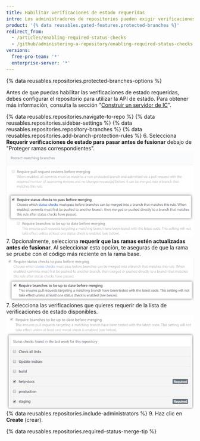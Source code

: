 ```yaml
---
title: Habilitar verificaciones de estado requeridas
intro: Los administradores de repositorios pueden exigir verificaciones de estado requeridas antes de que una rama se fusione con una solicitud de extracción o antes de que las confirmaciones en una rama local puedan subirse a la rama remota protegida.
product: '{% data reusables.gated-features.protected-branches %}'
redirect_from:
  - /articles/enabling-required-status-checks
  - /github/administering-a-repository/enabling-required-status-checks
versions:
  free-pro-team: '*'
  enterprise-server: '*'
---
```

{% data reusables.repositories.protected-branches-options %}

Antes de que puedas habilitar las verificaciones de estado requeridas, debes configurar el repositorio para utilizar la API de estado. Para obtener más información, consulta la sección "[Construir un servidor de IC](/guides/building-a-ci-server/)".

{% data reusables.repositories.navigate-to-repo %}
{% data reusables.repositories.sidebar-settings %}
{% data reusables.repositories.repository-branches %}
{% data reusables.repositories.add-branch-protection-rules %}
6. Selecciona **Requerir verificaciones de estado para pasar antes de fusionar** debajo de "Proteger ramas correspondientes". ![Opción Verificaciones de estado requeridas](/assets/images/help/repository/required-status-checks.png)
7. Opcionalmente, selecciona **requerir que las ramas estén actualizadas antes de fusionar**. Al seleccionar esta opción, te aseguras de que la rama se pruebe con el código más reciente en la rama base. ![Casilla de verificación de estado estricta o poco estricta](/assets/images/help/repository/protecting-branch-loose-status.png)
7. Selecciona las verificaciones que quieres requerir de la lista de verificaciones de estado disponibles. ![Lista de verificaciones de estado disponibles](/assets/images/help/repository/required-statuses-list.png)
{% data reusables.repositories.include-administrators %}
9. Haz clic en **Create** (crear).

{% data reusables.repositories.required-status-merge-tip %}
